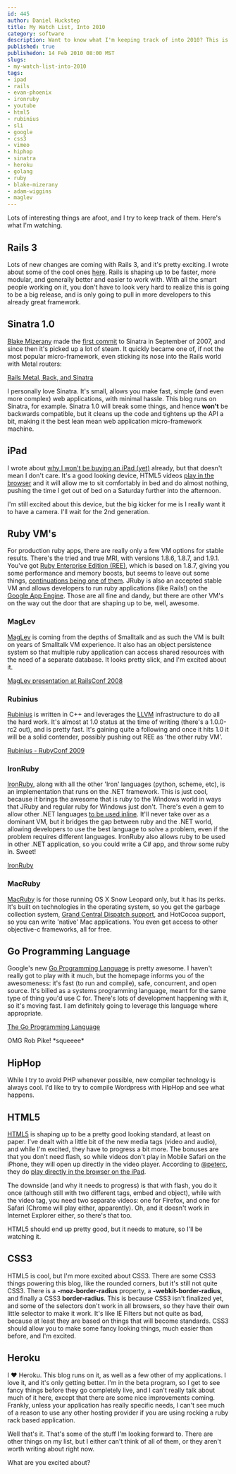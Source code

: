 ```yaml
--- 
id: 445
author: Daniel Huckstep
title: My Watch List, Into 2010
category: software
description: Want to know what I'm keeping track of into 2010? This is it.
published: true
publishedon: 14 Feb 2010 08:00 MST
slugs: 
- my-watch-list-into-2010
tags: 
- ipad
- rails
- evan-phoenix
- ironruby
- youtube
- html5
- rubinius
- sli
- google
- css3
- vimeo
- hiphop
- sinatra
- heroku
- golang
- ruby
- blake-mizerany
- adam-wiggins
- maglev
---
```

Lots of interesting things are afoot, and I try to keep track of them.
Here's what I'm watching.

## Rails 3

Lots of new changes are coming with Rails 3, and it's pretty exciting. I
wrote about some of the cool ones
[here](http://blog.darkhax.com/2010/02/06/rails-3-release-notes-what-does-it-mean-to-you).
Rails is shaping up to be faster, more modular, and generally better and
easier to work with. With all the smart people working on it, you don't
have to look very hard to realize this is going to be a big release, and
is only going to pull in more developers to this already great
framework.

## Sinatra 1.0

[Blake Mizerany](http://github.com/bmizerany) made the [first
commit](http://github.com/sinatra/sinatra/commit/72be291da2bf7a5e2dacf8b9119a258d8db53c43)
to Sinatra in September of 2007, and since then it's picked up a lot of
steam. It quickly became one of, if not the most popular
micro-framework, even sticking its nose into the Rails world with Metal
routers:

[Rails Metal, Rack, and
Sinatra](http://www.slideshare.net/adamwiggins/rails-metal-rack-and-sinatra)

I personally love Sinatra. It's small, allows you make fast, simple (and
even more complex) web applications, with minimal hassle. This blog runs
on Sinatra, for example. Sinatra 1.0 will break some things, and hence
**won't** be backwards compatible, but it cleans up the code and
tightens up the API a bit, making it the best lean mean web application
micro-framework machine.

## iPad

I wrote about [why I won't be buying an iPad
(yet)](http://blog.darkhax.com/2010/02/01/why-i-won-t-be-buying-an-ipad-yet)
already, but that doesn't mean I don't care. It's a good looking device,
HTML5 videos [play in the
browser](http://twitter.com/peterc/status/8928582766) and it will allow
me to sit comfortably in bed and do almost nothing, pushing the time I
get out of bed on a Saturday further into the afternoon.

I'm still excited about this device, but the big kicker for me is I
really want it to have a camera. I'll wait for the 2nd generation.

## Ruby VM's

For production ruby apps, there are really only a few VM options for
stable results. There's the tried and true MRI, with versions 1.8.6,
1.8.7, and 1.9.1. You've got [Ruby Enterprise Edition
(REE)](http://www.rubyenterpriseedition.com/), which is based on 1.8.7,
giving you some performance and memory boosts, but seems to leave out
some things, [continuations being one of
them](http://twitter.com/lsegal/status/7293701988). JRuby is also an
accepted stable VM and allows developers to run ruby applications (like
Rails!) on the [Google App Engine](http://code.google.com/appengine/).
Those are all fine and dandy, but there are other VM's on the way out
the door that are shaping up to be, well, awesome.

### MagLev

[MagLev](http://maglev.gemstone.com/) is coming from the depths of
Smalltalk and as such the VM is built on years of Smalltalk VM
experience. It also has an object persistence system so that multiple
ruby application can access shared resources with the need of a separate
database. It looks pretty slick, and I'm excited about it.

[MagLev presentation at RailsConf 2008](http://vimeo.com/1147409)

### Rubinius

[Rubinius](http://rubini.us/) is written in C++ and leverages the
[LLVM](http://llvm.org/) infrastructure to do all the hard work. It's
almost at 1.0 status at the time of writing (there's a 1.0.0-rc2 out),
and is pretty fast. It's gaining quite a following and once it hits 1.0
it will be a solid contender, possibly pushing out REE as 'the other
ruby VM'.

[Rubinius - RubyConf
2009](http://www.slideshare.net/evanphx/rubyconf-2009)

### IronRuby

[IronRuby](http://ironruby.net/), along with all the other 'Iron'
languages (python, scheme, etc), is an implementation that runs on the
.NET framework. This is just cool, because it brings the awesome that is
ruby to the Windows world in ways that JRuby and regular ruby for
Windows just don't. There's even a gem to allow other .NET languages [to
be used inline](http://github.com/rvernagus/IronRubyInline). It'll never
take over as a dominant VM, but it bridges the gap between ruby and the
.NET world, allowing developers to use the best language to solve a
problem, even if the problem requires different languages. IronRuby also
allows ruby to be used in other .NET application, so you could write a
C\# app, and throw some ruby in. Sweet!

[IronRuby](http://www.slideshare.net/BenHalluk/ironruby)

### MacRuby

[MacRuby](http://www.macruby.org/) is for those running OS X Snow
Leopard only, but it has its perks. It's built on technologies in the
operating system, so you get the garbage collection system, [Grand
Central Dispatch
support](http://www.macruby.org/documentation/gcd.html), and HotCocoa
support, so you can write 'native' Mac applications. You even get access
to other objective-c frameworks, all for free.

## Go Programming Language

Google's new [Go Programming Language](http://golang.org/) is pretty
awesome. I haven't really got to play with it much, but the homepage
informs you of the awesomeness: it's fast (to run and compile), safe,
concurrent, and open source. It's billed as a systems programming
language, meant for the same type of thing you'd use C for. There's lots
of development happening with it, so it's moving fast. I am definitely
going to leverage this language where appropriate.

[The Go Programming
Language](http://www.youtube.com/watch?v=rKnDgT73v8s&feature=player_embedded)

OMG Rob Pike! \*squeeee\*

## HipHop

While I try to avoid PHP whenever possible, new compiler technology is
always cool. I'd like to try to compile Wordpress with HipHop and see
what happens.

## HTML5

[HTML5](http://www.w3.org/TR/html5/) is shaping up to be a pretty good
looking standard, at least on paper. I've dealt with a little bit of the
new media tags (video and audio), and while I'm excited, they have to
progress a bit more. The bonuses are that you don't need flash, so while
videos don't play in Mobile Safari on the iPhone, they will open up
directly in the video player. According to
[@peterc](http://twitter.com/peterc), they do [play directly in the
browser on the iPad](http://twitter.com/peterc/status/8928582766).

The downside (and why it needs to progress) is that with flash, you do
it once (although still with two different tags, embed and object),
while with the video tag, you need two separate videos: one for Firefox,
and one for Safari (Chrome will play either, apparently). Oh, and it
doesn't work in Internet Explorer either, so there's that too.

HTML5 should end up pretty good, but it needs to mature, so I'll be
watching it.

## CSS3

HTML5 is cool, but I'm more excited about CSS3. There are some CSS3
things powering this blog, like the rounded corners, but it's still not
quite CSS3. There is a **-moz-border-radius** property, a
**-webkit-border-radius**, and finally a CSS3 **border-radius**. This is
because CSS3 isn't finalized yet, and some of the selectors don't work
in all browsers, so they have their own little selector to make it work.
It's like IE Filters but not quite as bad, because at least they are
based on things that will become standards. CSS3 should allow you to
make some fancy looking things, much easier than before, and I'm
excited.

## Heroku

I ♥ Heroku. This blog runs on it, as well as a few other of my
applications. I love it, and it's only getting better. I'm in the beta
program, so I get to see fancy things before they go completely live,
and I can't really talk about much of it here, except that there are
some nice improvements coming. Frankly, unless your application has
really specific needs, I can't see much of a reason to use any other
hosting provider if you are using rocking a ruby rack based application.

Well that's it. That's some of the stuff I'm looking forward to. There
are other things on my list, but I either can't think of all of them, or
they aren't worth writing about right now.

What are you excited about?
